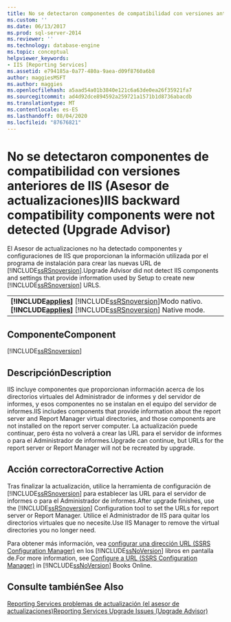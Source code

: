 ```yaml
---
title: No se detectaron componentes de compatibilidad con versiones anteriores de IIS (Asesor de actualizaciones) | Microsoft Docs
ms.custom: ''
ms.date: 06/13/2017
ms.prod: sql-server-2014
ms.reviewer: ''
ms.technology: database-engine
ms.topic: conceptual
helpviewer_keywords:
- IIS [Reporting Services]
ms.assetid: e794185a-0a77-480a-9aea-d09f8760a6b8
author: maggiesMSFT
ms.author: maggies
ms.openlocfilehash: a5aad54a01b3840e121c6a63de0ea26f35921fa7
ms.sourcegitcommit: ad4d92dce894592a259721a1571b1d8736abacdb
ms.translationtype: MT
ms.contentlocale: es-ES
ms.lasthandoff: 08/04/2020
ms.locfileid: "87676821"
---
```

# <a name="iis-backward-compatibility-components-were-not-detected-upgrade-advisor"></a><span data-ttu-id="a0f3b-102">No se detectaron componentes de compatibilidad con versiones anteriores de IIS (Asesor de actualizaciones)</span><span class="sxs-lookup"><span data-stu-id="a0f3b-102">IIS backward compatibility components were not detected (Upgrade Advisor)</span></span>
  <span data-ttu-id="a0f3b-103">El Asesor de actualizaciones no ha detectado componentes y configuraciones de IIS que proporcionan la información utilizada por el programa de instalación para crear las nuevas URL de [!INCLUDE[ssRSnoversion](../../includes/ssrsnoversion-md.md)].</span><span class="sxs-lookup"><span data-stu-id="a0f3b-103">Upgrade Advisor did not detect IIS components and settings that provide information used by Setup to create new [!INCLUDE[ssRSnoversion](../../includes/ssrsnoversion-md.md)] URLS.</span></span>  
  
||  
|-|  
|<span data-ttu-id="a0f3b-104">**[!INCLUDE[applies](../../includes/applies-md.md)]**  [!INCLUDE[ssRSnoversion](../../includes/ssrsnoversion-md.md)]Modo nativo.</span><span class="sxs-lookup"><span data-stu-id="a0f3b-104">**[!INCLUDE[applies](../../includes/applies-md.md)]**  [!INCLUDE[ssRSnoversion](../../includes/ssrsnoversion-md.md)] Native mode.</span></span>|  
  
## <a name="component"></a><span data-ttu-id="a0f3b-105">Componente</span><span class="sxs-lookup"><span data-stu-id="a0f3b-105">Component</span></span>  
 [!INCLUDE[ssRSnoversion](../../includes/ssrsnoversion-md.md)]  
  
## <a name="description"></a><span data-ttu-id="a0f3b-106">Descripción</span><span class="sxs-lookup"><span data-stu-id="a0f3b-106">Description</span></span>  
 <span data-ttu-id="a0f3b-107">IIS incluye componentes que proporcionan información acerca de los directorios virtuales del Administrador de informes y del servidor de informes, y esos componentes no se instalan en el equipo del servidor de informes.</span><span class="sxs-lookup"><span data-stu-id="a0f3b-107">IIS includes components that provide information about the report server and Report Manager virtual directories, and those components are not installed on the report server computer.</span></span> <span data-ttu-id="a0f3b-108">La actualización puede continuar, pero ésta no volverá a crear las URL para el servidor de informes o para el Administrador de informes.</span><span class="sxs-lookup"><span data-stu-id="a0f3b-108">Upgrade can continue, but URLs for the report server or Report Manager will not be recreated by upgrade.</span></span>  
  
## <a name="corrective-action"></a><span data-ttu-id="a0f3b-109">Acción correctora</span><span class="sxs-lookup"><span data-stu-id="a0f3b-109">Corrective Action</span></span>  
 <span data-ttu-id="a0f3b-110">Tras finalizar la actualización, utilice la herramienta de configuración de [!INCLUDE[ssRSnoversion](../../includes/ssrsnoversion-md.md)] para establecer las URL para el servidor de informes o para el Administrador de informes.</span><span class="sxs-lookup"><span data-stu-id="a0f3b-110">After upgrade finishes, use the [!INCLUDE[ssRSnoversion](../../includes/ssrsnoversion-md.md)] Configuration tool to set the URLs for report server or Report Manager.</span></span> <span data-ttu-id="a0f3b-111">Utilice el Administrador de IIS para quitar los directorios virtuales que no necesite.</span><span class="sxs-lookup"><span data-stu-id="a0f3b-111">Use IIS Manager to remove the virtual directories you no longer need.</span></span>  
  
 <span data-ttu-id="a0f3b-112">Para obtener más información, vea [configurar una dirección URL &#40;SSRS Configuration Manager&#41;](../../reporting-services/install-windows/configure-a-url-ssrs-configuration-manager.md) en los [!INCLUDE[ssNoVersion](../../includes/ssnoversion-md.md)] libros en pantalla de.</span><span class="sxs-lookup"><span data-stu-id="a0f3b-112">For more information, see [Configure a URL  &#40;SSRS Configuration Manager&#41;](../../reporting-services/install-windows/configure-a-url-ssrs-configuration-manager.md) in [!INCLUDE[ssNoVersion](../../includes/ssnoversion-md.md)] Books Online.</span></span>  
  
## <a name="see-also"></a><span data-ttu-id="a0f3b-113">Consulte también</span><span class="sxs-lookup"><span data-stu-id="a0f3b-113">See Also</span></span>  
 [<span data-ttu-id="a0f3b-114">Reporting Services problemas de actualización &#40;el asesor de actualizaciones&#41;</span><span class="sxs-lookup"><span data-stu-id="a0f3b-114">Reporting Services Upgrade Issues &#40;Upgrade Advisor&#41;</span></span>](../../../2014/sql-server/install/reporting-services-upgrade-issues-upgrade-advisor.md)  
  
  

